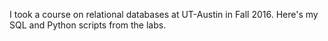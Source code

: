 I took a course on relational databases at UT-Austin in Fall 2016. Here's my SQL and Python scripts from the labs. 
